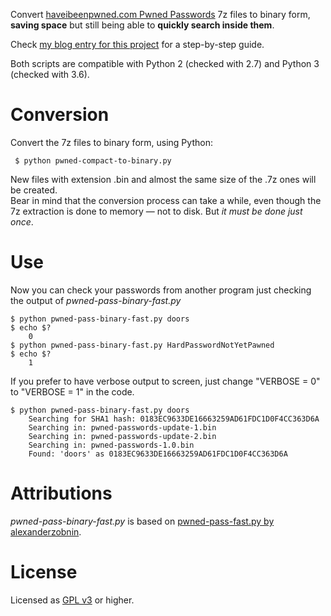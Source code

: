 Convert [haveibeenpwned.com Pwned Passwords](https://haveibeenpwned.com/Passwords) 7z files to binary form, **saving space** but still being able to **quickly search inside them**.

Check [my blog entry for this project](https://circulosmeos.wordpress.com/2018/01/24/checking-passwords-against-size-reduced-haveibeenpwned-com-hashes-files/) for a step-by-step guide.

Both scripts are compatible with Python 2 (checked with 2.7) and Python 3 (checked with 3.6).

Conversion
==========

Convert the 7z files to binary form, using Python:
    
     $ python pwned-compact-to-binary.py    

New files with extension .bin and almost the same size of the .7z ones will be created.   
Bear in mind that the conversion process can take a while, even though the 7z extraction is done to memory — not to disk. But *it must be done just once*.

Use
===

Now you can check your passwords from another program just checking the output of *pwned-pass-binary-fast.py*
    
	$ python pwned-pass-binary-fast.py doors
	$ echo $?
		0
	$ python pwned-pass-binary-fast.py HardPasswordNotYetPawned
	$ echo $?
		1

If you prefer to have verbose output to screen, just change "VERBOSE = 0" to "VERBOSE = 1" in the code.

	$ python pwned-pass-binary-fast.py doors
		Searching for SHA1 hash: 0183EC9633DE16663259AD61FDC1D0F4CC363D6A
		Searching in: pwned-passwords-update-1.bin
		Searching in: pwned-passwords-update-2.bin
		Searching in: pwned-passwords-1.0.bin
		Found: 'doors' as 0183EC9633DE16663259AD61FDC1D0F4CC363D6A

Attributions
============

*pwned-pass-binary-fast.py* is based on [pwned-pass-fast.py by alexanderzobnin](https://gist.github.com/alexanderzobnin/09db0c9f74754d32d3c2538d4d6a3b0d).

License
=======

Licensed as [GPL v3](http://www.gnu.org/licenses/gpl-3.0.en.html) or higher.   

